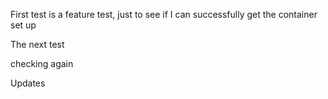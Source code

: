 First test is a feature test, just to see if I can successfully get the container set up

The next test

checking again

Updates
